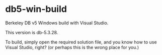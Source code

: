 # db5-win-build

Berkeley DB v5 Windows build with Visual Studio.

This version is db-5.3.28.

To build, simply open the required solution file, and
you know how to use Visual Studio, right?
(or perhaps this is the wrong place for you.)
